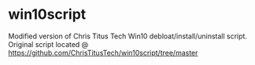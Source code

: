 # win10script
Modified version of Chris Titus Tech Win10 debloat/install/uninstall script. Original script located @ https://github.com/ChrisTitusTech/win10script/tree/master
